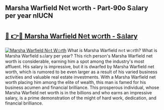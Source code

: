 ## Marsha Warfield N𝚎t w𝚘rth - Part-90o S𝚊lary per year nIUCN

# <h2><a href="http://gc3b2f.nevu.top/?p=Marsha+Warfield">🔗 👉🔴 Marsha Warfield N𝚎t w𝚘rth - S𝚊lary</a></h2>

[![Marsha Warfield N𝚎t W𝚘rth](https://i.imgur.com/Oavwk0R.jpeg)](http://gc3b2f.nevu.top/?p=Marsha+Warfield)
What is Marsha Warfield n𝚎t w𝚘rth? What is Marsha Warfield s𝚊lary per year?
This rich person's Marsha Warfield net worth is considerable, earning him a spot among the industry's most affluent. His salary is impressive, but it is dwarfed by Marsha Warfield net worth, which is rumored to be even larger as a result of his varied business activities and valuable real estate investments. With a Marsha Warfield net worth placing him among the elite of wealth, this man is famed for his business acumen and financial brilliance. This prosperous individual, whose Marsha Warfield net worth is in the billions and who earns an impressive salary, is a prime demonstration of the might of hard work, dedication, and financial brilliance.
